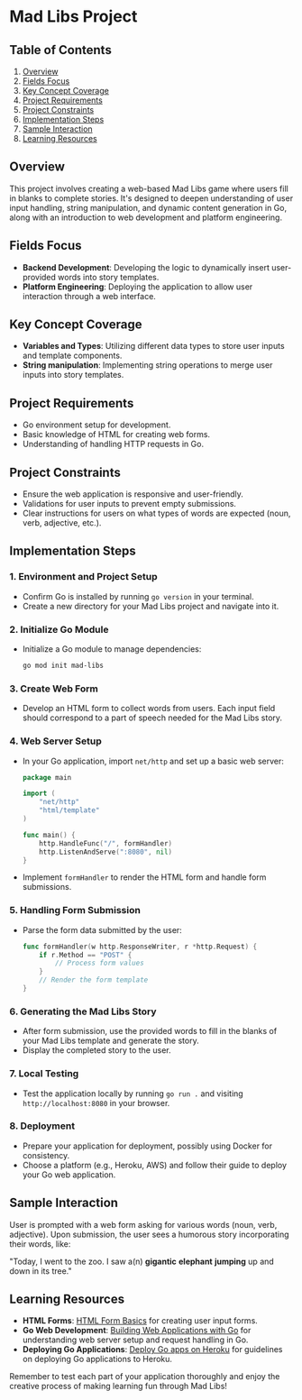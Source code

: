 # Mad Libs Project

## Table of Contents
1. [Overview](#overview)
2. [Fields Focus](#fields-focus)
3. [Key Concept Coverage](#key-concept-coverage)
4. [Project Requirements](#project-requirements)
5. [Project Constraints](#project-constraints)
6. [Implementation Steps](#implementation-steps)
7. [Sample Interaction](#sample-interaction)
8. [Learning Resources](#learning-resources)

## Overview
This project involves creating a web-based Mad Libs game where users fill in blanks to complete stories. It's designed to deepen understanding of user input handling, string manipulation, and dynamic content generation in Go, along with an introduction to web development and platform engineering.

## Fields Focus
- **Backend Development**: Developing the logic to dynamically insert user-provided words into story templates.
- **Platform Engineering**: Deploying the application to allow user interaction through a web interface.

## Key Concept Coverage
- **Variables and Types**: Utilizing different data types to store user inputs and template components.
- **String manipulation**: Implementing string operations to merge user inputs into story templates.

## Project Requirements
- Go environment setup for development.
- Basic knowledge of HTML for creating web forms.
- Understanding of handling HTTP requests in Go.

## Project Constraints
- Ensure the web application is responsive and user-friendly.
- Validations for user inputs to prevent empty submissions.
- Clear instructions for users on what types of words are expected (noun, verb, adjective, etc.).

## Implementation Steps

### 1. Environment and Project Setup
- Confirm Go is installed by running `go version` in your terminal.
- Create a new directory for your Mad Libs project and navigate into it.

### 2. Initialize Go Module
- Initialize a Go module to manage dependencies:
    ```bash
    go mod init mad-libs
    ```

### 3. Create Web Form
- Develop an HTML form to collect words from users. Each input field should correspond to a part of speech needed for the Mad Libs story.

### 4. Web Server Setup
- In your Go application, import `net/http` and set up a basic web server:
    ```go
    package main

    import (
        "net/http"
        "html/template"
    )

    func main() {
        http.HandleFunc("/", formHandler)
        http.ListenAndServe(":8080", nil)
    }
    ```
- Implement `formHandler` to render the HTML form and handle form submissions.

### 5. Handling Form Submission
- Parse the form data submitted by the user:
    ```go
    func formHandler(w http.ResponseWriter, r *http.Request) {
        if r.Method == "POST" {
            // Process form values
        }
        // Render the form template
    }
    ```

### 6. Generating the Mad Libs Story
- After form submission, use the provided words to fill in the blanks of your Mad Libs template and generate the story.
- Display the completed story to the user.

### 7. Local Testing
- Test the application locally by running `go run .` and visiting `http://localhost:8080` in your browser.

### 8. Deployment
- Prepare your application for deployment, possibly using Docker for consistency.
- Choose a platform (e.g., Heroku, AWS) and follow their guide to deploy your Go web application.

## Sample Interaction
User is prompted with a web form asking for various words (noun, verb, adjective). Upon submission, the user sees a humorous story incorporating their words, like:

"Today, I went to the zoo. I saw a(n) **gigantic** **elephant** **jumping** up and down in its tree."

## Learning Resources
- **HTML Forms**: [HTML Form Basics](https://developer.mozilla.org/en-US/docs/Learn/Forms/Your_first_form) for creating user input forms.
- **Go Web Development**: [Building Web Applications with Go](https://www.youtube.com/watch?v=Vlie-srOU8c) for understanding web server setup and request handling in Go.
- **Deploying Go Applications**: [Deploy Go apps on Heroku](https://devcenter.heroku.com/articles/deploying-go) for guidelines on deploying Go applications to Heroku.

Remember to test each part of your application thoroughly and enjoy the creative process of making learning fun through Mad Libs!
